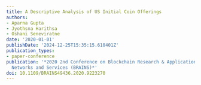 ```yaml
---
title: A Descriptive Analysis of US Initial Coin Offerings
authors:
- Aparna Gupta
- Jyothsna Harithsa
- Oshani Seneviratne
date: '2020-01-01'
publishDate: '2024-12-25T15:35:15.610401Z'
publication_types:
- paper-conference
publication: '*2020 2nd Conference on Blockchain Research & Applications for Innovative
  Networks and Services (BRAINS)*'
doi: 10.1109/BRAINS49436.2020.9223270
---
```

